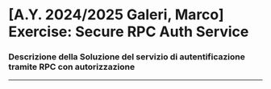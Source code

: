 # [A.Y. 2024/2025 Galeri, Marco] Exercise: Secure RPC Auth Service

### Descrizione della Soluzione del servizio di autentificazione tramite RPC con autorizzazione



---
